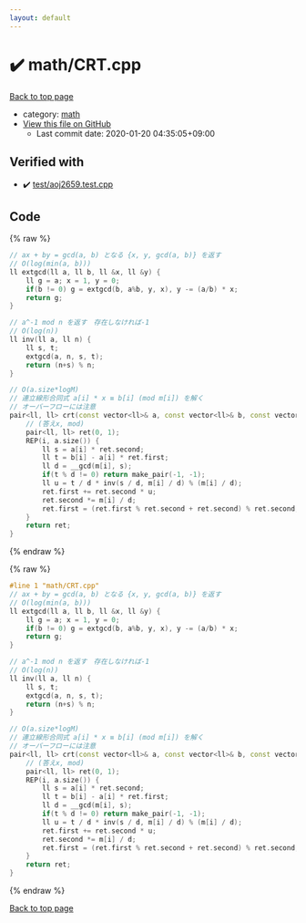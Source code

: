 ```yaml
---
layout: default
---
```


<!-- mathjax config similar to math.stackexchange -->
<script type="text/javascript" async
  src="https://cdnjs.cloudflare.com/ajax/libs/mathjax/2.7.5/MathJax.js?config=TeX-MML-AM_CHTML">
</script>
<script type="text/x-mathjax-config">
  MathJax.Hub.Config({
    TeX: { equationNumbers: { autoNumber: "AMS" }},
    tex2jax: {
      inlineMath: [ ['$','$'] ],
      processEscapes: true
    },
    "HTML-CSS": { matchFontHeight: false },
    displayAlign: "left",
    displayIndent: "2em"
  });
</script>

<script type="text/javascript" src="https://cdnjs.cloudflare.com/ajax/libs/jquery/3.4.1/jquery.min.js"></script>
<script src="https://cdn.jsdelivr.net/npm/jquery-balloon-js@1.1.2/jquery.balloon.min.js" integrity="sha256-ZEYs9VrgAeNuPvs15E39OsyOJaIkXEEt10fzxJ20+2I=" crossorigin="anonymous"></script>
<script type="text/javascript" src="../../assets/js/copy-button.js"></script>
<link rel="stylesheet" href="../../assets/css/copy-button.css" />


# :heavy_check_mark: math/CRT.cpp

<a href="../../index.html">Back to top page</a>

* category: <a href="../../index.html#7e676e9e663beb40fd133f5ee24487c2">math</a>
* <a href="{{ site.github.repository_url }}/blob/master/math/CRT.cpp">View this file on GitHub</a>
    - Last commit date: 2020-01-20 04:35:05+09:00




## Verified with

* :heavy_check_mark: <a href="../../verify/test/aoj2659.test.cpp.html">test/aoj2659.test.cpp</a>


## Code

<a id="unbundled"></a>
{% raw %}
```cpp
// ax + by = gcd(a, b) となる {x, y, gcd(a, b)} を返す
// O(log(min(a, b)))
ll extgcd(ll a, ll b, ll &x, ll &y) {
    ll g = a; x = 1, y = 0;
    if(b != 0) g = extgcd(b, a%b, y, x), y -= (a/b) * x;
    return g;
}

// a^-1 mod n を返す　存在しなければ-1
// O(log(n))
ll inv(ll a, ll n) {
    ll s, t;
    extgcd(a, n, s, t);
    return (n+s) % n;
}

// O(a.size*logM)
// 連立線形合同式 a[i] * x ≡ b[i] (mod m[i]) を解く
// オーバーフローには注意
pair<ll, ll> crt(const vector<ll>& a, const vector<ll>& b, const vector<ll>& m) {
    // (答えx, mod)
    pair<ll, ll> ret(0, 1);
    REP(i, a.size()) {
        ll s = a[i] * ret.second;
        ll t = b[i] - a[i] * ret.first;
        ll d = __gcd(m[i], s);
        if(t % d != 0) return make_pair(-1, -1);
        ll u = t / d * inv(s / d, m[i] / d) % (m[i] / d);
        ret.first += ret.second * u;
        ret.second *= m[i] / d;
        ret.first = (ret.first % ret.second + ret.second) % ret.second;
    }
    return ret;
}

```
{% endraw %}

<a id="bundled"></a>
{% raw %}
```cpp
#line 1 "math/CRT.cpp"
// ax + by = gcd(a, b) となる {x, y, gcd(a, b)} を返す
// O(log(min(a, b)))
ll extgcd(ll a, ll b, ll &x, ll &y) {
    ll g = a; x = 1, y = 0;
    if(b != 0) g = extgcd(b, a%b, y, x), y -= (a/b) * x;
    return g;
}

// a^-1 mod n を返す　存在しなければ-1
// O(log(n))
ll inv(ll a, ll n) {
    ll s, t;
    extgcd(a, n, s, t);
    return (n+s) % n;
}

// O(a.size*logM)
// 連立線形合同式 a[i] * x ≡ b[i] (mod m[i]) を解く
// オーバーフローには注意
pair<ll, ll> crt(const vector<ll>& a, const vector<ll>& b, const vector<ll>& m) {
    // (答えx, mod)
    pair<ll, ll> ret(0, 1);
    REP(i, a.size()) {
        ll s = a[i] * ret.second;
        ll t = b[i] - a[i] * ret.first;
        ll d = __gcd(m[i], s);
        if(t % d != 0) return make_pair(-1, -1);
        ll u = t / d * inv(s / d, m[i] / d) % (m[i] / d);
        ret.first += ret.second * u;
        ret.second *= m[i] / d;
        ret.first = (ret.first % ret.second + ret.second) % ret.second;
    }
    return ret;
}

```
{% endraw %}

<a href="../../index.html">Back to top page</a>

